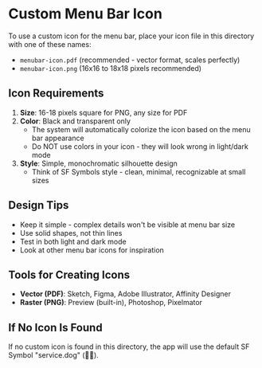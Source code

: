 # Custom Menu Bar Icon

To use a custom icon for the menu bar, place your icon file in this directory with one of these names:

- `menubar-icon.pdf` (recommended - vector format, scales perfectly)
- `menubar-icon.png` (16x16 to 18x18 pixels recommended)

## Icon Requirements

1. **Size**: 16-18 pixels square for PNG, any size for PDF
2. **Color**: Black and transparent only
   - The system will automatically colorize the icon based on the menu bar appearance
   - Do NOT use colors in your icon - they will look wrong in light/dark mode
3. **Style**: Simple, monochromatic silhouette design
   - Think of SF Symbols style - clean, minimal, recognizable at small sizes

## Design Tips

- Keep it simple - complex details won't be visible at menu bar size
- Use solid shapes, not thin lines
- Test in both light and dark mode
- Look at other menu bar icons for inspiration

## Tools for Creating Icons

- **Vector (PDF)**: Sketch, Figma, Adobe Illustrator, Affinity Designer
- **Raster (PNG)**: Preview (built-in), Photoshop, Pixelmator

## If No Icon Is Found

If no custom icon is found in this directory, the app will use the default SF Symbol "service.dog" (🐕‍🦺).
